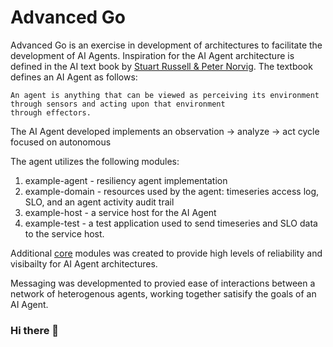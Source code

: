 # Advanced Go

Advanced Go is an exercise in development of architectures to facilitate the development of AI Agents. Inspiration for the AI Agent architecture is defined in the AI text book by [Stuart Russell & Peter Norvig][aima]. The textbook defines an AI Agent as follows:
~~~
An agent is anything that can be viewed as perceiving its environment through sensors and acting upon that environment
through effectors. 
~~~

The AI Agent developed implements an observation -> analyze -> act cycle focused on autonomous 

The agent utilizes the following modules:

1. example-agent - resiliency agent implementation
2. example-domain - resources used by the agent: timeseries access log, SLO, and an agent activity audit trail
3. example-host - a service host for the AI Agent
4. example-test - a test application used to send timeseries and SLO data to the service host.

Additional [core][corepkg] modules was created to provide high levels of reliability and visibailty for AI Agent architectures.

Messaging was developmented to provied ease of interactions between a network of heterogenous agents, working together satisify the goals of an AI Agent.



[aima]: <https://aima.cs.berkeley.edu/>
[corepkg]: <https://pkg.go.dev/github.com/advanced-go/core>

### Hi there 👋

<!--
**advanced-go/advanced-go** is a ✨ _special_ ✨ repository because its `README.md` (this file) appears on your GitHub profile.

Here are some ideas to get you started:

- 🔭 I’m currently working on ...
- 🌱 I’m currently learning ...
- 👯 I’m looking to collaborate on ...
- 🤔 I’m looking for help with ...
- 💬 Ask me about ...
- 📫 How to reach me: ...
- 😄 Pronouns: ...
- ⚡ Fun fact: ...
-->
